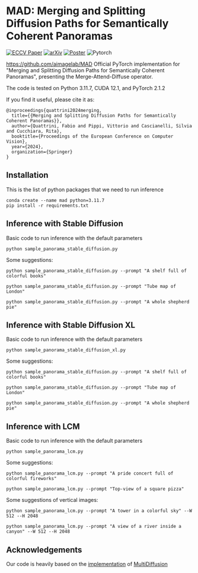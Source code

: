 # MAD: Merging and Splitting Diffusion Paths for Semantically Coherent Panoramas
[![ECCV Paper](ECCV-Paper-green.svg)](https://link.springer.com/chapter/10.1007/978-3-031-72986-7_14)
[![arXiv](arXiv-2408.15660-b31b1b)](https://arxiv.org/pdf/2408.15660.pdf)
[![Poster](🖼️-Poster-blue)](./imgs/MAD_poster.pdf)
![Pytorch](https://img.shields.io/badge/PyTorch->=2.1.2-Red?logo=pytorch)

https://github.com/aimagelab/MAD
Official PyTorch implementation for "Merging and Splitting Diffusion Paths for Semantically Coherent Panoramas", presenting the Merge-Attend-Diffuse operator.

The code is tested on Python 3.11.7, CUDA 12.1, and PyTorch 2.1.2

If you find it useful, please cite it as:
```
@inproceedings{quattrini2024merging,
  title={{Merging and Splitting Diffusion Paths for Semantically Coherent Panoramas}},
  author={Quattrini, Fabio and Pippi, Vittorio and Cascianelli, Silvia and Cucchiara, Rita},
  booktitle={Proceedings of the European Conference on Computer Vision},
  year={2024},
  organization={Springer}
}
```

## Installation
This is the list of python packages that we need to run inference 
```console
conda create --name mad python=3.11.7
pip install -r requirements.txt
```


## Inference with Stable Diffusion
Basic code to run inference with the default parameters
```
python sample_panorama_stable_diffusion.py
```

Some suggestions:
```
python sample_panorama_stable_diffusion.py --prompt "A shelf full of colorful books"

python sample_panorama_stable_diffusion.py --prompt "Tube map of London"

python sample_panorama_stable_diffusion.py --prompt "A whole shepherd pie"
```


## Inference with Stable Diffusion XL
Basic code to run inference with the default parameters
```
python sample_panorama_stable_diffusion_xl.py
```

Some suggestions:
```
python sample_panorama_stable_diffusion.py --prompt "A shelf full of colorful books"

python sample_panorama_stable_diffusion.py --prompt "Tube map of London"

python sample_panorama_stable_diffusion.py --prompt "A whole shepherd pie"
```

## Inference with LCM
Basic code to run inference with the default parameters
```
python sample_panorama_lcm.py
```

Some suggestions:
```
python sample_panorama_lcm.py --prompt "A pride concert full of colorful fireworks"

python sample_panorama_lcm.py --prompt "Top-view of a square pizza"
```

Some suggestions of vertical images:
```
python sample_panorama_lcm.py --prompt "A tower in a colorful sky" --W 512 --H 2048

python sample_panorama_lcm.py --prompt "A view of a river inside a canyon" --W 512 --H 2048
```

## Acknowledgements
Our code is heavily based on the [implementation](https://github.com/omerbt/MultiDiffusion) of [MultiDiffusion](https://multidiffusion.github.io/)
